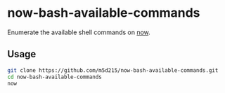 # now-bash-available-commands

Enumerate the available shell commands on [now](https://zeit.co).

## Usage

```sh
git clone https://github.com/m5d215/now-bash-available-commands.git
cd now-bash-available-commands
now
```
